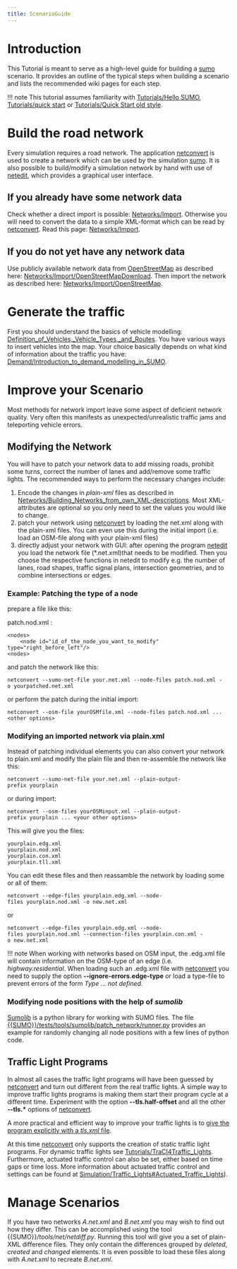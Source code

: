 ```yaml
---
title: ScenarioGuide
---
```


# Introduction

This Tutorial is meant to serve as a high-level guide for building a
[sumo](../sumo.md) scenario. It provides an outline of the typical
steps when building a scenario and lists the recommended wiki pages for
each step.

!!! note
    This tutorial assumes familiarity with [Tutorials/Hello SUMO](../Tutorials/Hello_SUMO.md), [Tutorials/quick start](../Tutorials/quick_start.md) or [Tutorials/Quick Start old style](../Tutorials/Quick_Start_old_style.md).

# Build the road network

Every simulation requires a road network. The application
[netconvert](../netconvert.md) is used to create a network which
can be used by the simulation [sumo](../sumo.md). It is also
possible to build/modify a simulation network by hand with use of
[netedit](../Netedit/index.md), which provides a graphical user
interface.

## If you already have some network data

Check whether a direct import is possible:
[Networks/Import](../Networks/Import.md). Otherwise you will need
to convert the data to a simple XML-format which can be read by
[netconvert](../netconvert.md). Read this page:
[Networks/Import](../Networks/Import.md).

## If you do not yet have any network data

Use publicly available network data from
[OpenStreetMap](http://www.openstreetmap.org/) as described here:
[Networks/Import/OpenStreetMapDownload](../Networks/Import/OpenStreetMapDownload.md).
Then import the network as described here:
[Networks/Import/OpenStreetMap](../Networks/Import/OpenStreetMap.md).

# Generate the traffic

First you should understand the basics of vehicle modelling:
[Definition_of_Vehicles,_Vehicle_Types,_and_Routes](../Definition_of_Vehicles,_Vehicle_Types,_and_Routes.md).
You have various ways to insert vehicles into the map. Your choice
basically depends on what kind of information about the traffic you
have:
[Demand/Introduction_to_demand_modelling_in_SUMO](../Demand/Introduction_to_demand_modelling_in_SUMO.md).

# Improve your Scenario

Most methods for network import leave some aspect of deficient network
quality. Very often this manifests as unexpected/unrealistic traffic
jams and teleporting vehicle errors.

## Modifying the Network

You will have to patch your network data to add missing roads, prohibit
some turns, correct the number of lanes and add/remove some traffic
lights. The recommended ways to perform the necessary changes include:

1.  Encode the changes in *plain-xml* files as described in
    [Networks/Building_Networks_from_own_XML-descriptions](../Networks/PlainXML.md).
    Most XML-attributes are optional so you only need to set the values
    you would like to change.
2.  patch your network using [netconvert](../netconvert.md) by
    loading the net.xml along with the plain-xml files. You can even use
    this during the initial import (i.e. load an OSM-file along with
    your plain-xml files)
3.  directly adjust your network with GUI: after opening the program
    [netedit](../Netedit/index.md) you load the network file
    (\*.net.xml)that needs to be modified. Then you choose the
    respective functions in netedit to modify e.g. the number of lanes,
    road shapes, traffic signal plans, intersection geometries, and to
    combine intersections or edges.

### Example: Patching the type of a node

prepare a file like this:

patch.nod.xml :

```
<nodes>
    <node id="id_of_the_node_you_want_to_modify" type="right_before_left"/>
<nodes>
```

and patch the network like this:

```
netconvert --sumo-net-file your.net.xml --node-files patch.nod.xml -o yourpatched.net.xml
```

or perform the patch during the initial import:

```
netconvert --osm-file yourOSMfile.xml --node-files patch.nod.xml ...<other options>
```

### Modifying an imported network via plain.xml

Instead of patching individual elements you can also convert your
network to plain.xml and modify the plain file and then re-assemble the
network like this:

```
netconvert --sumo-net-file your.net.xml --plain-output-prefix yourplain
```

or during import:

```
netconvert --osm-files yourOSMinput.xml --plain-output-prefix yourplain ... <your other options>
```

This will give you the files:

```
yourplain.edg.xml
yourplain.nod.xml
yourplain.con.xml
yourplain.tll.xml
```

You can edit these files and then reassamble the network by loading
some or all of them:

```
netconvert --edge-files yourplain.edg.xml --node-files yourplain.nod.xml -o new.net.xml
```

or

```
netconvert --edge-files yourplain.edg.xml --node-files yourplain.nod.xml --connection-files yourplain.con.xml -o new.net.xml
```

!!! note
    When working with networks based on OSM input, the .edg.xml file will contain information on the OSM-type of an edge (i.e. *highway.residential*. When loading such an .edg.xml file with [netconvert](../netconvert.md) you need to supply the option **--ignore-errors.edge-type** or load a type-file to prevent errors of the form *Type ... not defined*.

### Modifying node positions with the help of *sumolib*

[Sumolib](../Tools/Sumolib.md) is a python library for working with
SUMO files. The file [{{SUMO}}/tests/tools/sumolib/patch_network/runner.py]({{Source}}tests/tools/sumolib/patch_network/runner.py) provides an example for randomly changing all node
positions with a few lines of python code.

## Traffic Light Programs

In almost all cases the traffic light programs will have been guessed by
[netconvert](../netconvert.md) and turn out different from the real
traffic lights. A simple way to improve traffic lights programs is
making them start their program cycle at a different time. Experiment
with the option **--tls.half-offset** and all the other **--tls.\*** options of
[netconvert](../netconvert.md).

A more practical and efficient way to improve your traffic lights is to
[give the program explicitly with a *tls.xml*
file](../Networks/PlainXML.md#traffic_light_program_definition).

At this time [netconvert](../netconvert.md) only supports the
creation of static traffic light programs. For dynamic traffic lights
see
[Tutorials/TraCI4Traffic_Lights](../Tutorials/TraCI4Traffic_Lights.md).
Furthermore, actuated traffic control can also be set, either based on
time gaps or time loss. More information about actuated traffic control
and settings can be found at
[Simulation/Traffic_Lights\#Actuated_Traffic_Lights](../Simulation/Traffic_Lights.md#actuated_traffic_lights)).

# Manage Scenarios

If you have two networks *A.net.xml* and *B.net.xml* you may wish to
find out how they differ. This can be accomplished using the tool
{{SUMO}}*/tools/net/netdiff.py*. Running this tool will give you a set of
plain-XML difference files. They only contain the differences grouped by
*deleted*, *created* and *changed* elements. It is even possible to load
these files along with *A.net.xml* to recreate *B.net.xml*.